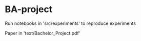 # BA-project

Run notebooks in 'src/experiments' to reproduce experiments

Paper in 'text/Bachelor_Project.pdf'
